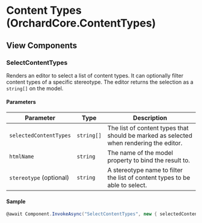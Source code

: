 # Content Types (OrchardCore.ContentTypes)

## View Components

### SelectContentTypes

Renders an editor to select a list of content types. 
It can optionally filter content types of a specific stereotype.
The editor returns the selection as a `string[]` on the model.

#### Parameters

| Parameter | Type | Description |
| --------- | ---- | ----------- |
| `selectedContentTypes` | `string[]` | The list of content types that should be marked as selected when rendering the editor. |
| `htmlName` | `string` | The name of the model property to bind the result to.
| `stereotype` (optional) | `string` | A stereotype name to filter the list of content types to be able to select. |

#### Sample

```csharp
@await Component.InvokeAsync("SelectContentTypes", new { selectedContentTypes = Model.ContainedContentTypes, htmlName = Html.NameFor(m => m.ContainedContentTypes) })

```